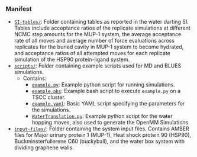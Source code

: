 ### Manifest

- [`SI-tables/`](SI-tables): Folder containing tables as reported in the water darting SI. Tables include acceptance ratios of the replicate simulations at different NCMC step amounts for the MUP-1 system, the average acceptance rate of all moves and average number of force evaluations across replicates for the buried cavity in MUP-1 system to become hydrated, and acceptance ratios of all attempted moves for each replicate simulation of the HSP90 protein-ligand system.
- [`scripts/`](scripts): Folder containing example scripts used for MD and BLUES simulations.
  - Contains:
    - [`example.py`](scripts/example.py): Example python script for running simulations.
    - [`example.pbs`](scripts/example.pbs): Example bash script to execute `example.py` on a TSCC cluster.
    - [`example.yaml`](scripts/example.yaml): Basic YAML script specifying the parameters for the simulations.
    - [`WaterTranslation.py`](scripts/WaterTranslation.py): Example python script for the water hopping moves, also used to generate the OpenMM Simulations.
- [`input-files/`](input-files): Folder containing the system input files. Contains AMBER files for Major urinary protein 1 (MUP-1), Heat shock protein 90 (HSP90), Buckminsterfullerene C60 (buckyball), and the water box system with dividing graphene walls.
